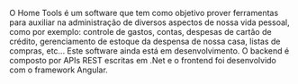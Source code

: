 O Home Tools é um software que tem como objetivo prover ferramentas para auxiliar na administração de diversos aspectos de nossa vida pessoal, como por exemplo: controle de gastos, contas, despesas de cartão de crédito, gerenciamento de estoque da despensa de nossa casa, listas de compras, etc... Este software ainda está em desenvolvimento. O backend é composto por APIs REST escritas em .Net e o frontend foi desenvolvido com o framework Angular.
